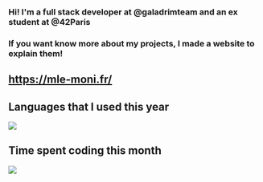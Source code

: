 ### Hi! I'm a full stack developer at @galadrimteam and an ex student at @42Paris

### If you want know more about my projects, I made a website to explain them!

## https://mle-moni.fr/


<!-- ## Stats of my public github repos 

[![Top Langs](https://github-readme-stats.vercel.app/api/top-langs/?username=mle-moni&hide=css,html,handlebars)](https://github.com/anuraghazra/github-readme-stats)
-->

## Languages that I used this year
<img src="https://wakatime.com/share/@92f00adb-bf2f-4c51-bf24-f7f5908eeee7/02e31efc-63c6-495d-9ae5-e735fdaac23f.svg">

## Time spent coding this month
<img src="https://wakatime.com/share/@92f00adb-bf2f-4c51-bf24-f7f5908eeee7/be52ee7a-f8b1-4ca7-a4c1-4f72f303c042.svg">
